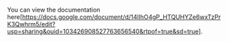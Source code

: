 You can view the documentation here[https://docs.google.com/document/d/14lIhO4gP_HTQUHYZe6wxTzPrK3Qwhrm5/edit?usp=sharing&ouid=103426908527763656540&rtpof=true&sd=true].
